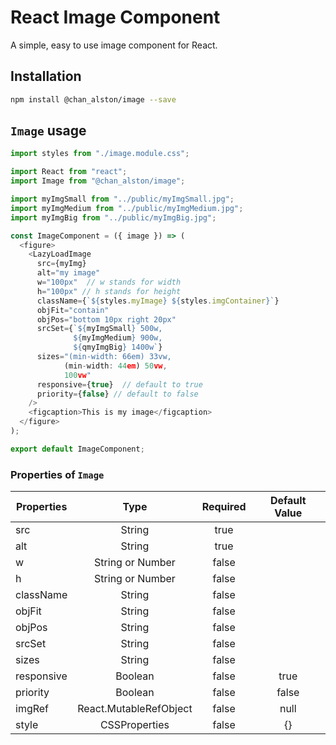# React Image Component

A simple, easy to use image component for React.

## Installation

  ```bash
  npm install @chan_alston/image --save
  ```

## `Image` usage

```javascript
import styles from "./image.module.css";

import React from "react";
import Image from "@chan_alston/image";

import myImgSmall from "../public/myImgSmall.jpg";
import myImgMedium from "../public/myImgMedium.jpg";
import myImgBig from "../public/myImgBig.jpg";

const ImageComponent = ({ image }) => (
  <figure>
    <LazyLoadImage
      src={myImg} 
      alt="my image"
      w="100px"  // w stands for width
      h="100px" // h stands for height
      className={`${styles.myImage} ${styles.imgContainer}`}
      objFit="contain"
      objPos="bottom 10px right 20px"
      srcSet={`${myImgSmall} 500w,
              ${myImgMedium} 900w,
              ${qmyImgBig} 1400w`}
      sizes="(min-width: 66em) 33vw,
            (min-width: 44em) 50vw,
            100vw"
      responsive={true}  // default to true
      priority={false} // default to false
    />
    <figcaption>This is my image</figcaption>
  </figure>
);

export default ImageComponent;
```

### Properties of `Image`

| Properties  | Type                   | Required  | Default Value |
|-------------|:----------------------:|:---------:|:-------------:|
| src         | String                 | true      |               |
| alt         | String                 | true      |               |
| w           | String or Number       | false     |               |
| h           | String or Number       | false     |               |
| className   | String                 | false     |               |
| objFit      | String                 | false     |               |
| objPos      | String                 | false     |               |
| srcSet      | String                 | false     |               |
| sizes       | String                 | false     |               |
| responsive  | Boolean                | false     | true          |
| priority    | Boolean                | false     | false         |
| imgRef      | React.MutableRefObject | false     | null          |
| style       | CSSProperties          | false     | {}            |
